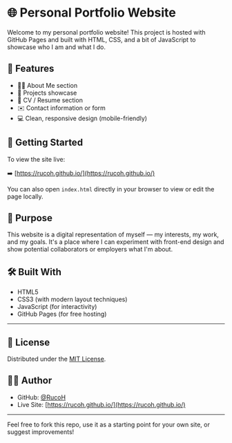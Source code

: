 # 🌐 Personal Portfolio Website

Welcome to my personal portfolio website! This project is hosted with GitHub Pages and built with HTML, CSS, and a bit of JavaScript to showcase who I am and what I do.

## 📌 Features

* 🧑‍💻 About Me section
* 📁 Projects showcase
* 📄 CV / Resume section
* ✉️ Contact information or form
* 💻 Clean, responsive design (mobile-friendly)

## 🚀 Getting Started

To view the site live:

➡️ [https://rucoh.github.io/](https://rucoh.github.io/)

You can also open `index.html` directly in your browser to view or edit the page locally.

## 🎯 Purpose

This website is a digital representation of myself — my interests, my work, and my goals. It's a place where I can experiment with front-end design and show potential collaborators or employers what I'm about.

## 🛠️ Built With

* HTML5
* CSS3 (with modern layout techniques)
* JavaScript (for interactivity)
* GitHub Pages (for free hosting)

---

## 📄 License

Distributed under the [MIT License](LICENSE).

## 🙋‍♂️ Author

* GitHub: [@RucoH](https://github.com/RucoH)
* Live Site: [https://rucoh.github.io/](https://rucoh.github.io/)

---

Feel free to fork this repo, use it as a starting point for your own site, or suggest improvements!
